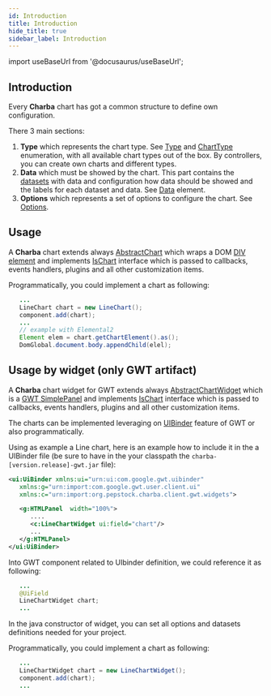 ```yaml
---
id: Introduction
title: Introduction
hide_title: true
sidebar_label: Introduction
---
```

import useBaseUrl from '@docusaurus/useBaseUrl';

## Introduction

Every **Charba** chart has got a common structure to define own configuration.

There 3 main sections:

  1. **Type** which represents the chart type. See [Type](http://www.pepstock.org/Charba/3.3/org/pepstock/charba/client/Type.html) and [ChartType](http://www.pepstock.org/Charba/3.3/org/pepstock/charba/client/ChartType.html) enumeration, with all available chart types out of the box. By controllers, you can create own charts and different types.
  2. **Data** which must be showed by the chart. This part contains the [datasets](http://www.pepstock.org/Charba/3.3/org/pepstock/charba/client/data/Dataset.html) with data and configuration how data should be showed and the labels for each dataset and data. See [Data](http://www.pepstock.org/Charba/3.3/org/pepstock/charba/client/data/package-summary.html) element.
  3. **Options** which represents a set of options to configure the chart. See [Options](http://www.pepstock.org/Charba/3.3/org/pepstock/charba/client/configuration/package-summary.html).
  
## Usage 

A **Charba** chart extends always [AbstractChart](http://www.pepstock.org/Charba/3.3/org/pepstock/charba/client/AbstractChart.html) which wraps a DOM [DIV element](http://www.pepstock.org/Charba/3.3/org/pepstock/charba/client/dom/elements/Div.html) and implements [IsChart](http://www.pepstock.org/Charba/3.3/org/pepstock/charba/client/IsChart.html) interface which is passed to callbacks, events handlers, plugins and all other customization items.

Programmatically, you could implement a chart as following:

```java
   ...
   LineChart chart = new LineChart();
   component.add(chart);
   ...
   // example with Elemental2
   Element elem = chart.getChartElement().as();
   DomGlobal.document.body.appendChild(elel);
```

## Usage by widget (only GWT artifact)

A **Charba** chart widget for GWT extends always [AbstractChartWidget](http://www.pepstock.org/Charba/3.3/org/pepstock/charba/client/gwt/widgets/AbstractChartWidget.html) which is a [GWT SimplePanel](http://www.gwtproject.org/javadoc/latest/com/google/gwt/user/client/ui/SimplePanel.html) and implements [IsChart](http://www.pepstock.org/Charba/3.3/org/pepstock/charba/client/IsChart.html) interface which is passed to callbacks, events handlers, plugins and all other customization items.

The charts can be implemented leveraging on [UIBinder](http://www.gwtproject.org/doc/latest/DevGuideUiBinder.html) feature of GWT or also programmatically.  

Using as example a Line chart, here is an example how to include it in the a UIBinder file (be sure to have in the your classpath the `charba-[version.release]-gwt.jar` file):

```xml
<ui:UiBinder xmlns:ui="urn:ui:com.google.gwt.uibinder"
   xmlns:g="urn:import:com.google.gwt.user.client.ui"
   xmlns:c="urn:import:org.pepstock.charba.client.gwt.widgets">

   <g:HTMLPanel  width="100%">
      ....
      <c:LineChartWidget ui:field="chart"/>
      ...
   </g:HTMLPanel>
</ui:UiBinder> 
```

Into GWT component related to UIbinder definition, we could reference it as following:

```java
   ...
   @UiField
   LineChartWidget chart;
   ...
```

In the java constructor of widget, you can set all options and datasets definitions needed for your project.

Programmatically, you could implement a chart as following:

```java
   ...
   LineChartWidget chart = new LineChartWidget();
   component.add(chart);
   ...
```

